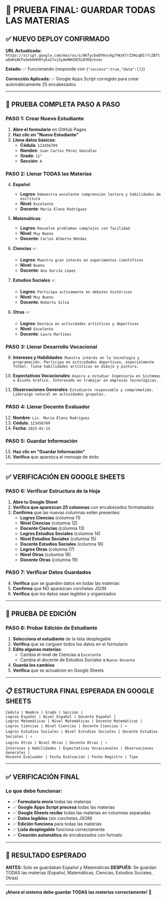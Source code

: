 # 🧪 PRUEBA FINAL: GUARDAR TODAS LAS MATERIAS

## ✅ **NUEVO DEPLOY CONFIRMADO**

**URL Actualizada:** `https://script.google.com/macros/s/AKfycbwOY0xs4gJYWzK7rZ3HzqBIr7cZB7twEmHiWCFwSebhHh0fyka27xiSyAeNHU5E5L8YKQ/exec`

**Estado:** ✅ Funcionando (responde con `{"success":true,"data":[]}`)

**Corrección Aplicada:** ✅ Google Apps Script corregido para crear automáticamente 25 encabezados

---

## 🎯 **PRUEBA COMPLETA PASO A PASO**

### **PASO 1: Crear Nuevo Estudiante**
1. **Abre el formulario** en GitHub Pages
2. **Haz clic en "Nuevo Estudiante"**
3. **Llena datos básicos**:
   - **Cédula**: `123456789`
   - **Nombre**: `Juan Carlos Pérez González`
   - **Grado**: `11°`
   - **Sección**: `A`

### **PASO 2: Llenar TODAS las Materias**
4. **Español**:
   - **Logros**: `Demuestra excelente comprensión lectora y habilidades de escritura`
   - **Nivel**: `Excelente`
   - **Docente**: `María Elena Rodríguez`

5. **Matemáticas**:
   - **Logros**: `Resuelve problemas complejos con facilidad`
   - **Nivel**: `Muy Bueno`
   - **Docente**: `Carlos Alberto Méndez`

6. **Ciencias** ⭐:
   - **Logros**: `Muestra gran interés en experimentos científicos`
   - **Nivel**: `Bueno`
   - **Docente**: `Ana García López`

7. **Estudios Sociales** ⭐:
   - **Logros**: `Participa activamente en debates históricos`
   - **Nivel**: `Muy Bueno`
   - **Docente**: `Roberto Silva`

8. **Otras** ⭐:
   - **Logros**: `Destaca en actividades artísticas y deportivas`
   - **Nivel**: `Excelente`
   - **Docente**: `Laura Martínez`

### **PASO 3: Llenar Desarrollo Vocacional**
9. **Intereses y Habilidades**: `Muestra interés en la tecnología y programación. Participa en actividades deportivas, especialmente fútbol. Tiene habilidades artísticas en dibujo y pintura.`

10. **Expectativas Vocacionales**: `Aspira a estudiar Ingeniería en Sistemas o Diseño Gráfico. Interesado en trabajar en empresas tecnológicas.`

11. **Observaciones Generales**: `Estudiante responsable y comprometido. Liderazgo natural en actividades grupales.`

### **PASO 4: Llenar Docente Evaluador**
12. **Nombre**: `Lic. María Elena Rodríguez`
13. **Cédula**: `123456789`
14. **Fecha**: `2025-01-15`

### **PASO 5: Guardar Información**
15. **Haz clic en "Guardar Información"**
16. **Verifica** que aparezca el mensaje de éxito

---

## ✅ **VERIFICACIÓN EN GOOGLE SHEETS**

### **PASO 6: Verificar Estructura de la Hoja**
1. **Abre tu Google Sheet**
2. **Verifica que aparezcan 25 columnas** con encabezados formateados
3. **Confirma** que las nuevas columnas estén presentes:
   - **Logros Ciencias** (columna 11)
   - **Nivel Ciencias** (columna 12)
   - **Docente Ciencias** (columna 13)
   - **Logros Estudios Sociales** (columna 14)
   - **Nivel Estudios Sociales** (columna 15)
   - **Docente Estudios Sociales** (columna 16)
   - **Logros Otras** (columna 17)
   - **Nivel Otras** (columna 18)
   - **Docente Otras** (columna 19)

### **PASO 7: Verificar Datos Guardados**
4. **Verifica** que se guarden datos en todas las materias
5. **Confirma** que NO aparezcan corchetes JSON
6. **Verifica** que los datos sean legibles y organizados

---

## 🔄 **PRUEBA DE EDICIÓN**

### **PASO 8: Probar Edición de Estudiante**
1. **Selecciona el estudiante** de la lista desplegable
2. **Verifica** que se carguen todos los datos en el formulario
3. **Edita algunas materias**:
   - Cambia el nivel de Ciencias a `Excelente`
   - Cambia el docente de Estudios Sociales a `Nuevo Docente`
4. **Guarda los cambios**
5. **Verifica** que se actualicen en Google Sheets

---

## 📋 **ESTRUCTURA FINAL ESPERADA EN GOOGLE SHEETS**

```
Cédula | Nombre | Grado | Sección | 
Logros Español | Nivel Español | Docente Español |
Logros Matemáticas | Nivel Matemáticas | Docente Matemáticas |
Logros Ciencias | Nivel Ciencias | Docente Ciencias | ⭐
Logros Estudios Sociales | Nivel Estudios Sociales | Docente Estudios Sociales | ⭐
Logros Otras | Nivel Otras | Docente Otras | ⭐
Intereses y Habilidades | Expectativas Vocacionales | Observaciones Generales |
Docente Evaluador | Fecha Evaluación | Fecha Registro | Tipo
```

---

## ✅ **VERIFICACIÓN FINAL**

### **Lo que debe funcionar:**
- ✅ **Formulario envía** todas las materias
- ✅ **Google Apps Script procesa** todas las materias
- ✅ **Google Sheets recibe** todas las materias en columnas separadas
- ✅ **Datos legibles** (sin corchetes JSON)
- ✅ **Edición funciona** para todas las materias
- ✅ **Lista desplegable** funciona correctamente
- ✅ **Creación automática** de encabezados con formato

---

## 🎯 **RESULTADO ESPERADO**

**ANTES:** Solo se guardaban Español y Matemáticas
**DESPUÉS:** Se guardan TODAS las materias (Español, Matemáticas, Ciencias, Estudios Sociales, Otras)

---

**¡Ahora el sistema debe guardar TODAS las materias correctamente!** 🎉
